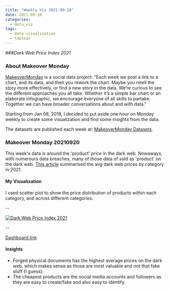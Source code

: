 ```yaml
---
title: "Weekly Viz 2021-09-20"
date: 2021-09-20
categories:
  - data_viz
tags:
  - data visualization
  - tableau
---
```


###*Dark Web Price Index 2021*


### About Makeover Monday

[MakeoverMonday](http://www.makeovermonday.co.uk/) is a social data project:
"Each week we post a link to a chart, and its data, and then you rework the chart.
Maybe you retell the story more effectively, or find a new story in the data.
We’re curious to see the different approaches you all take. Whether it’s a simple bar chart or an elaborate infographic, we encourage everyone of all skills to partake.
Together we can have broader conversations about and with data."

Starting from Jan 08, 2018, I decided to put aside one hour on Monday weekly to create some visualization and find some insights from the data.

The datasets are published each week at: [MakeoverMonday Datasets](http://www.makeovermonday.co.uk/data/).

### Makeover Monday 20210920

This week's data is around the 'product' price in the dark web. Nowaways, with numerours data breaches, many of those data of sold as 'product' on the dark web. [This article](https://www.privacyaffairs.com/dark-web-price-index-2021/) summarised the avg dark web prices by category in 2021.  

#### My Visualization

I used scatter plot to show the price distribution of products within each category, and across different categories.  

--  
<div class='tableauPlaceholder' id='viz1632194049657' style='position: relative'>
  <noscript><a href='#'>
    <img alt='Dark Web Price Index 2021 ' src='https:&#47;&#47;public.tableau.com&#47;static&#47;images&#47;Ma&#47;MakeOverMonday20210920DarkWebPriceIndex2021&#47;DarkWebPriceIndex2021&#47;1_rss.png' style='border: none' />
    </a></noscript>
  <object class='tableauViz'  style='display:none;'>
    <param name='host_url' value='https%3A%2F%2Fpublic.tableau.com%2F' /> 
    <param name='embed_code_version' value='3' /> 
    <param name='site_root' value='' />
    <param name='name' value='MakeOverMonday20210920DarkWebPriceIndex2021&#47;DarkWebPriceIndex2021' />
    <param name='tabs' value='no' />
    <param name='toolbar' value='yes' />
    <param name='static_image' value='https:&#47;&#47;public.tableau.com&#47;static&#47;images&#47;Ma&#47;MakeOverMonday20210920DarkWebPriceIndex2021&#47;DarkWebPriceIndex2021&#47;1.png' />
    <param name='animate_transition' value='yes' />
    <param name='display_static_image' value='yes' />
    <param name='display_spinner' value='yes' />
    <param name='display_overlay' value='yes' />
    <param name='display_count' value='yes' />
    <param name='language' value='en-US' />
    <param name='filter' value='publish=yes' />
  </object></div>            
  <script type='text/javascript'>        
  var divElement = document.getElementById('viz1632194049657');      
  var vizElement = divElement.getElementsByTagName('object')[0];       
  if ( divElement.offsetWidth > 800 ) { vizElement.style.width='600px';vizElement.style.height='627px';} else if ( divElement.offsetWidth > 500 ) { vizElement.style.width='600px';vizElement.style.height='627px';} else { vizElement.style.width='100%';vizElement.style.height='777px';}    
  var scriptElement = document.createElement('script');          
  scriptElement.src = 'https://public.tableau.com/javascripts/api/viz_v1.js';        
  vizElement.parentNode.insertBefore(scriptElement, vizElement);           
</script>
  
--  

[Dashboard link](https://public.tableau.com/views/MakeOverMonday20210920DarkWebPriceIndex2021/DarkWebPriceIndex2021?:language=en-US&publish=yes&:display_count=n&:origin=viz_share_link)
  
#### Insights
* Forged physical documents has the highest average prices on the dark web, which makes sense as those are most valuable and not that fake stuff (I guess);  
* The cheapest products are the social media accounts and followers as they are easy to create/fake and also easy to identify.  
  
